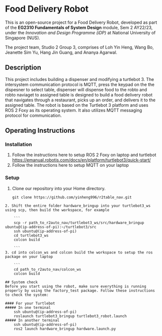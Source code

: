 # Food Delivery Robot


This is an open-source project for a Food Delivery Robot, developed as part of the __EG2310 Fundamentals of System Design__ module, Sem 2 AY22/23, under the _Innovation and Design Programme (iDP)_ at National University of Singapore (NUS).

The project team, Studio 2 Group 3, comprises of Loh Yin Heng, Wang Bo, Jeanette Sim Yu, Hang Jin Guang, and Ananya Agarwal.

## Description
This project includes building a dispenser and modifying a turtlebot 3. The intersystem communication protocol is MQTT, press the keypad on the the dispesner to select table, dispenser will dispense food to the robto and robto naviaget to assigned table is designed to build a food delivery robot that navigates through a restaurant, picks up an order, and delivers it to the assigned table. The robot is based on the Turtlebot 3 platform and uses ROS 2 Foxy as its operating system. It also utilizes MQTT messaging protocol for communication.

## Operating Instructions
### Installation
1. Follow the instructions here to setup ROS 2 Foxy on laptop and turtlebot https://emanual.robotis.com/docs/en/platform/turtlebot3/quick-start/
2. Follow the instructions here to setup MQTT on your laptop

### Setup

1. Clone our repository into your Home directory. <br/>

    ```
    git clone https://github.com/yinheng996/r2table_nav.git
```
2. Shift the entire folder hardware_bringup into your turtlebot3_ws using scp, then build the workspace, for example
    
    ```
    scp -r path_to_r2auto_nav/turtlebot3_ws/src/hardware_bringup ubuntu@(ip-address-of-pi):~/turtlebot3/src
    ssh ubuntu@(ip-address-of-pi)
    cd turtlebot3_ws
    colcon build
  
    ```
3. cd into colcon_ws and colcon build the workspace to setup the ros package on your laptop

    ```
    cd path_to_r2auto_nav/colcon_ws
    colcon build
  
## System check
Before you start using the robot, make sure everything is running properly by using the factory_test package. Follow these instructions to check the system:

#### For your Turtlebot
##### In one terminal
    ssh ubuntu@(ip-address-of-pi)
    roslaunch turtlebot3_bringup turtlebot3_robot.launch
##### In another terminal
    ssh ubuntu@(ip-address-of-pi)
    ros2 launch hardware_bringup hardware.launch.py
  
